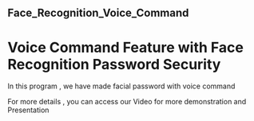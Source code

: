 ## Face_Recognition_Voice_Command
# Voice Command Feature with Face Recognition Password Security

In this program , we have made facial password with voice command 

For more details , you can access our Video for more demonstration and Presentation
